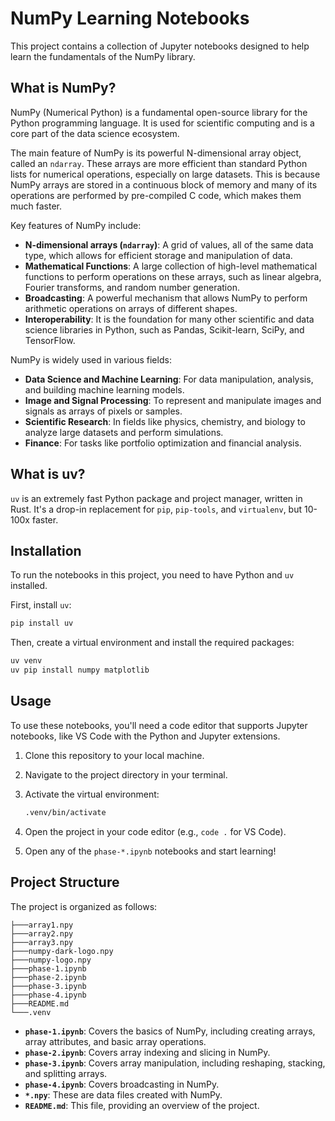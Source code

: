 # NumPy Learning Notebooks

This project contains a collection of Jupyter notebooks designed to help learn the fundamentals of the NumPy library.

## What is NumPy?

NumPy (Numerical Python) is a fundamental open-source library for the Python programming language. It is used for scientific computing and is a core part of the data science ecosystem.

The main feature of NumPy is its powerful N-dimensional array object, called an `ndarray`. These arrays are more efficient than standard Python lists for numerical operations, especially on large datasets. This is because NumPy arrays are stored in a continuous block of memory and many of its operations are performed by pre-compiled C code, which makes them much faster.

Key features of NumPy include:

*   **N-dimensional arrays (`ndarray`)**: A grid of values, all of the same data type, which allows for efficient storage and manipulation of data.
*   **Mathematical Functions**: A large collection of high-level mathematical functions to perform operations on these arrays, such as linear algebra, Fourier transforms, and random number generation.
*   **Broadcasting**: A powerful mechanism that allows NumPy to perform arithmetic operations on arrays of different shapes.
*   **Interoperability**: It is the foundation for many other scientific and data science libraries in Python, such as Pandas, Scikit-learn, SciPy, and TensorFlow.

NumPy is widely used in various fields:

*   **Data Science and Machine Learning**: For data manipulation, analysis, and building machine learning models.
*   **Image and Signal Processing**: To represent and manipulate images and signals as arrays of pixels or samples.
*   **Scientific Research**: In fields like physics, chemistry, and biology to analyze large datasets and perform simulations.
*   **Finance**: For tasks like portfolio optimization and financial analysis.

## What is uv?

`uv` is an extremely fast Python package and project manager, written in Rust. It's a drop-in replacement for `pip`, `pip-tools`, and `virtualenv`, but 10-100x faster.

## Installation

To run the notebooks in this project, you need to have Python and `uv` installed.

First, install `uv`:

```bash
pip install uv
```

Then, create a virtual environment and install the required packages:

```bash
uv venv
uv pip install numpy matplotlib
```

## Usage

To use these notebooks, you'll need a code editor that supports Jupyter notebooks, like VS Code with the Python and Jupyter extensions.

1.  Clone this repository to your local machine.
2.  Navigate to the project directory in your terminal.
3.  Activate the virtual environment:

    ```bash
    .venv/bin/activate
    ```

4.  Open the project in your code editor (e.g., `code .` for VS Code).
5.  Open any of the `phase-*.ipynb` notebooks and start learning!

## Project Structure

The project is organized as follows:

```
├───array1.npy
├───array2.npy
├───array3.npy
├───numpy-dark-logo.npy
├───numpy-logo.npy
├───phase-1.ipynb
├───phase-2.ipynb
├───phase-3.ipynb
├───phase-4.ipynb
├───README.md
└───.venv
```

*   **`phase-1.ipynb`**: Covers the basics of NumPy, including creating arrays, array attributes, and basic array operations.
*   **`phase-2.ipynb`**: Covers array indexing and slicing in NumPy.
*   **`phase-3.ipynb`**: Covers array manipulation, including reshaping, stacking, and splitting arrays.
*   **`phase-4.ipynb`**: Covers broadcasting in NumPy.
*   **`*.npy`**: These are data files created with NumPy.
*   **`README.md`**: This file, providing an overview of the project.
